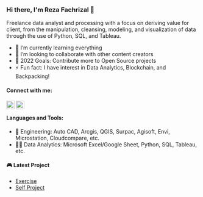 ### Hi there, I'm Reza Fachrizal 👋 

Freelance data analyst and processing with a focus on deriving value for client, from the manipulation, cleansing, modeling, and visualization of data through the use of Python, SQL, and Tableau.

- 🌱 I’m currently learning everything
- 👯 I’m looking to collaborate with other content creators
- 🥅 2022 Goals: Contribute more to Open Source projects
- ⚡ Fun fact: I have interest in Data Analytics, Blockchain, and Backpacking!

#### Connect with me:

[<img align="left" alt="LinkedIn" width="22px" src="https://cdn.jsdelivr.net/npm/simple-icons@v3/icons/linkedin.svg" />][linkedin]
[<img align="left" alt="Instagram" width="22px" src="https://cdn.jsdelivr.net/npm/simple-icons@v3/icons/instagram.svg" />][instagram]
<br/>
#### Languages and Tools:

- 👷 Engineering: Auto CAD, Arcgis, QGIS, Surpac, Agisoft, Envi, Microstation, Cloudcompare, etc.
- 👨‍💻 Data Analytics: Microsoft Excel/Google Sheet, Python, SQL, Tableau, etc.

#### 🎮 Latest Project

<!-- PROJECT:START -->
- [Exercise](https://github.com/rfachrizal)
- [Self Project](https://github.com/rfachrizal)

[instagram]: https://www.instagram.com/fachrezal
[linkedin]: https://www.linkedin.com/in/reza-fachrizal-679178197
